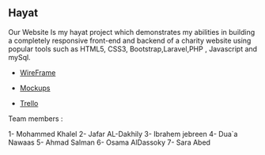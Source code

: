 ## Hayat

Our Website Is my hayat project which demonstrates my abilities in building a completely responsive front-end and backend of a charity website using popular tools such as HTML5, CSS3, Bootstrap,Laravel,PHP , Javascript and mySql.


- [WireFrame](https://www.figma.com/file/5IWABXdLsiURfxDUjgy38t/Untitled?node-id=0%3A1)

- [Mockups](https://www.figma.com/file/BMX0ufjRMZC1IXsarNnlvd/Untitled)

- [Trello](https://trello.com/invite/b/rIKPUvlZ/ATTI20eca015f69809d43bb976e397887b73D1999B1C/charity-project)

Team members :

1- Mohammed Khalel
2- Jafar AL-Dakhily
3- Ibrahem jebreen
4- Dua`a Nawaas
5- Ahmad Salman
6- Osama AlDassoky
7- Sara Abed